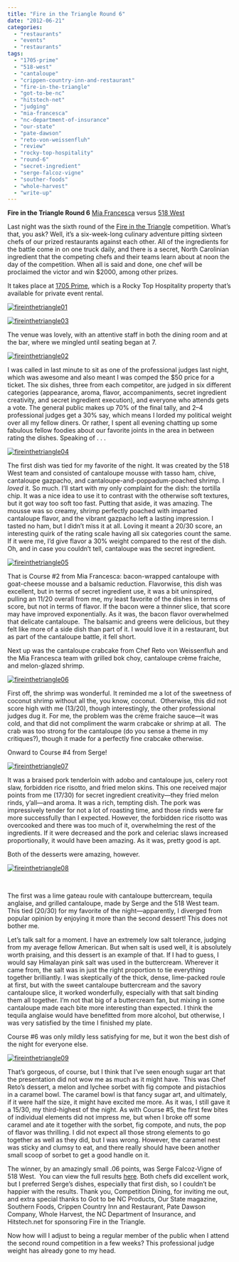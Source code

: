 ```yaml
---
title: "Fire in the Triangle Round 6"
date: "2012-06-21"
categories: 
  - "restaurants"
  - "events"
  - "restaurants"
tags: 
  - "1705-prime"
  - "518-west"
  - "cantaloupe"
  - "crippen-country-inn-and-restaurant"
  - "fire-in-the-triangle"
  - "got-to-be-nc"
  - "hitstech-net"
  - "judging"
  - "mia-francesca"
  - "nc-department-of-insurance"
  - "our-state"
  - "pate-dawson"
  - "reto-von-weissenfluh"
  - "review"
  - "rocky-top-hospitality"
  - "round-6"
  - "secret-ingredient"
  - "serge-falcoz-vigne"
  - "souther-foods"
  - "whole-harvest"
  - "write-up"
---
```


**Fire in the Triangle Round 6** [Mia Francesca](http://www.miafrancesca.com/static.asp?path=3104) versus [518 West](http://www.518west.com/)

Last night was the sixth round of the [Fire in the Triangle](http://www.competitiondining.com/) competition. What’s that, you ask? Well, it’s a six-week-long culinary adventure pitting sixteen chefs of our prized restaurants against each other. All of the ingredients for the battle come in on one truck daily, and there is a secret, North Carolinian ingredient that the competing chefs and their teams learn about at noon the day of the competition. When all is said and done, one chef will be proclaimed the victor and win $2000, among other prizes.

It takes place at [1705 Prime](http://www.rockytopcatering.com/our-venue/1705prime.php), which is a Rocky Top Hospitality property that’s available for private event rental.

[![](http://s3.amazonaws.com/thegourmez-wpmedia/2012/06/fireinthetriangle01.jpg "fireinthetriangle01")](http://s3.amazonaws.com/thegourmez-wpmedia/2012/06/fireinthetriangle01.jpg)

[![](http://s3.amazonaws.com/thegourmez-wpmedia/2012/06/fireinthetriangle03.jpg "fireinthetriangle03")](http://s3.amazonaws.com/thegourmez-wpmedia/2012/06/fireinthetriangle03.jpg)

The venue was lovely, with an attentive staff in both the dining room and at the bar, where we mingled until seating began at 7.

[![](http://s3.amazonaws.com/thegourmez-wpmedia/2012/06/fireinthetriangle02.jpg "fireinthetriangle02")](http://s3.amazonaws.com/thegourmez-wpmedia/2012/06/fireinthetriangle02.jpg)

I was called in last minute to sit as one of the professional judges last night, which was awesome and also meant I was comped the $50 price for a ticket. The six dishes, three from each competitor, are judged in six different categories (appearance, aroma, flavor, accompaniments, secret ingredient creativity, and secret ingredient execution), and everyone who attends gets a vote. The general public makes up 70% of the final tally, and 2–4 professional judges get a 30% say, which means I lorded my political weight over all my fellow diners. Or rather, I spent all evening chatting up some fabulous fellow foodies about our favorite joints in the area in between rating the dishes. Speaking of . . .

[![](http://s3.amazonaws.com/thegourmez-wpmedia/2012/06/fireinthetriangle04.jpg "fireinthetriangle04")](http://s3.amazonaws.com/thegourmez-wpmedia/2012/06/fireinthetriangle04.jpg)

The first dish was tied for my favorite of the night. It was created by the 518 West team and consisted of cantaloupe mousse with tasso ham, chive, cantaloupe gazpacho, and cantaloupe-and-poppadum-poached shrimp. I _loved_ it. So much. I’ll start with my only complaint for the dish: the tortilla chip. It was a nice idea to use it to contrast with the otherwise soft textures, but it got way too soft too fast. Putting that aside, it was amazing. The mousse was so creamy, shrimp perfectly poached with imparted cantaloupe flavor, and the vibrant gazpacho left a lasting impression. I tasted no ham, but I didn’t miss it at all. Loving it meant a 20/30 score, an interesting quirk of the rating scale having all six categories count the same. If it were me, I’d give flavor a 30% weight compared to the rest of the dish. Oh, and in case you couldn’t tell, cantaloupe was the secret ingredient.

[![](http://s3.amazonaws.com/thegourmez-wpmedia/2012/06/fireinthetriangle05.jpg "fireinthetriangle05")](http://s3.amazonaws.com/thegourmez-wpmedia/2012/06/fireinthetriangle05.jpg)

That is Course #2 from Mia Francesca: bacon-wrapped cantaloupe with goat-cheese mousse and a balsamic reduction. Flavorwise, this dish was excellent, but in terms of secret ingredient use, it was a bit uninspired, pulling an 11/20 overall from me, my least favorite of the dishes in terms of score, but not in terms of flavor. If the bacon were a thinner slice, that score may have improved exponentially. As it was, the bacon flavor overwhelmed that delicate cantaloupe.  The balsamic and greens were delicious, but they felt like more of a side dish than part of it. I would love it in a restaurant, but as part of the cantaloupe battle, it fell short.

Next up was the cantaloupe crabcake from Chef Reto von Weissenfluh and the Mia Francesca team with grilled bok choy, cantaloupe crème fraiche, and melon-glazed shrimp.

[![](http://s3.amazonaws.com/thegourmez-wpmedia/2012/06/fireinthetriangle06.jpg "fireinthetriangle06")](http://s3.amazonaws.com/thegourmez-wpmedia/2012/06/fireinthetriangle06.jpg)

First off, the shrimp was wonderful. It reminded me a lot of the sweetness of coconut shrimp without all the, you know, coconut.  Otherwise, this did not score high with me (13/20), though interestingly, the other professional judges dug it. For me, the problem was the crème fraiche sauce—it was cold, and that did not compliment the warm crabcake or shrimp at all.  The crab was too strong for the cantaloupe (do you sense a theme in my critiques?), though it made for a perfectly fine crabcake otherwise.

Onward to Course #4 from Serge!

[![](http://s3.amazonaws.com/thegourmez-wpmedia/2012/06/fireinthetriangle07.jpg "fireinthetriangle07")](http://s3.amazonaws.com/thegourmez-wpmedia/2012/06/fireinthetriangle07.jpg)

It was a braised pork tenderloin with adobo and cantaloupe jus, celery root slaw, forbidden rice risotto, and fried melon skins. This one received major points from me (17/30) for secret ingredient creativity—they fried melon rinds, y’all—and aroma. It was a rich, tempting dish. The pork was impressively tender for not a lot of roasting time, and those rinds were far more successfully than I expected. However, the forbidden rice risotto was overcooked and there was too much of it, overwhelming the rest of the ingredients. If it were decreased and the pork and celeriac slaws increased proportionally, it would have been amazing. As it was, pretty good is apt.

Both of the desserts were amazing, however.

[![](http://s3.amazonaws.com/thegourmez-wpmedia/2012/06/fireinthetriangle081.jpg "fireinthetriangle08")](http://s3.amazonaws.com/thegourmez-wpmedia/2012/06/fireinthetriangle081.jpg)

 

The first was a lime gateau roule with cantaloupe buttercream, tequila anglaise, and grilled cantaloupe, made by Serge and the 518 West team. This tied (20/30) for my favorite of the night—apparently, I diverged from popular opinion by enjoying it more than the second dessert! This does not bother me.

Let’s talk salt for a moment. I have an extremely low salt tolerance, judging from my average fellow American. But when salt is used well, it is absolutely worth praising, and this dessert is an example of that. If I had to guess, I would say Himalayan pink salt was used in the buttercream. Wherever it came from, the salt was in just the right proportion to tie everything together brilliantly. I was skeptically of the thick, dense, lime-packed roule at first, but with the sweet cantaloupe buttercream and the savory cantaloupe slice, it worked wonderfully, especially with that salt binding them all together. I’m not that big of a buttercream fan, but mixing in some cantaloupe made each bite more interesting than expected. I think the tequila anglaise would have benefitted from more alcohol, but otherwise, I was very satisfied by the time I finished my plate.

Course #6 was only mildly less satisfying for me, but it won the best dish of the night for everyone else.

[![](http://s3.amazonaws.com/thegourmez-wpmedia/2012/06/fireinthetriangle091.jpg "fireinthetriangle09")](http://s3.amazonaws.com/thegourmez-wpmedia/2012/06/fireinthetriangle091.jpg)

That’s gorgeous, of course, but I think that I’ve seen enough sugar art that the presentation did not wow me as much as it might have.  This was Chef Reto’s dessert, a melon and lychee sorbet with fig compote and pistachios in a caramel bowl. The caramel bowl is that fancy sugar art, and ultimately, if it were half the size, it might have excited me more. As it was, I still gave it a 15/30, my third-highest of the night. As with Course #5, the first few bites of individual elements did not impress me, but when I broke off some caramel and ate it together with the sorbet, fig compote, and nuts, the pop of flavor was thrilling. I did not expect all those strong elements to go together as well as they did, but I was wrong. However, the caramel nest was sticky and clumsy to eat, and there really should have been another small scoop of sorbet to get a good handle on it.

The winner, by an amazingly small .06 points, was Serge Falcoz-Vigne of 518 West.  You can view the full results [here](http://www.competitiondining.com/results/mia-francesca-v-518-west). Both chefs did excellent work, but I preferred Serge’s dishes, especially that first dish, so I couldn’t be happier with the results. Thank you, Competition Dining, for inviting me out, and extra special thanks to Got to be NC Products, Our State magazine, Southern Foods, Crippen Country Inn and Restaurant, Pate Dawson Company, Whole Harvest, the NC Department of Insurance, and Hitstech.net for sponsoring Fire in the Triangle.

Now how will I adjust to being a regular member of the public when I attend the second round competition in a few weeks? This professional judge weight has already gone to my head.
